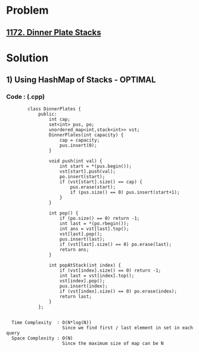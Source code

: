 # Problem

## [1172. Dinner Plate Stacks](https://leetcode.com/problems/dinner-plate-stacks/)


# Solution 

## 1) Using HashMap of Stacks - OPTIMAL

     
      
      
   ### Code : (.cpp)
    
            class DinnerPlates {
                public:
                    int cap;
                    set<int> pus, po;
                    unordered_map<int,stack<int>> vst;
                    DinnerPlates(int capacity) {
                        cap = capacity;
                        pus.insert(0);
                    }

                    void push(int val) {
                        int start = *(pus.begin());
                        vst[start].push(val);
                        po.insert(start);
                        if (vst[start].size() == cap) {
                            pus.erase(start);
                            if (pus.size() == 0) pus.insert(start+1);
                        }
                    }

                    int pop() {
                        if (po.size() == 0) return -1;
                        int last = *(po.rbegin());
                        int ans = vst[last].top();
                        vst[last].pop();
                        pus.insert(last);
                        if (vst[last].size() == 0) po.erase(last);
                        return ans;
                    }

                    int popAtStack(int index) {
                        if (vst[index].size() == 0) return -1;
                        int last = vst[index].top();
                        vst[index].pop();
                        pus.insert(index);
                        if (vst[index].size() == 0) po.erase(index);
                        return last;
                    }
                };
            
 
      Time Complexity  : O(N*log(N)) 
                         Since we find first / last element in set in each query
      Space Complexity : O(N)
                         Since the maximum size of map can be N
